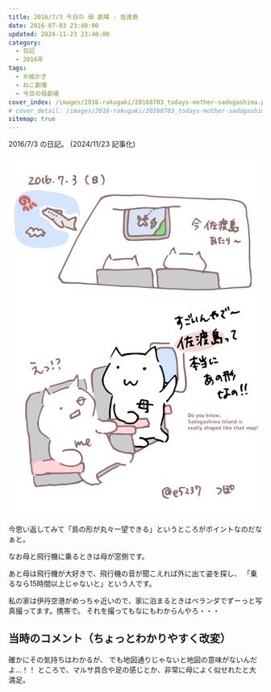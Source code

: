 ```yaml
---
title: 2016/7/3 今日の 母 劇場 - 佐渡島
date: 2016-07-03 23:40:00
updated: 2024-11-23 23:40:00
category:
  - 日記
  - 2016年
tags:
  - お絵かき
  - ねこ劇場
  - 今日の母劇場
cover_index: /images/2016-rakugaki/20160703_todays-mother-sadogashima.png
# cover_detail: /images/2016-rakugaki/20160703_todays-mother-sadogashima.png
sitemap: true
---
```


2016/7/3 の日記。 (2024/11/23 記事化)

![](/images/2016-rakugaki/20160703_todays-mother-sadogashima.png)


今思い返してみて「島の形が丸々一望できる」というところがポイントなのだなぁと。

なお母と飛行機に乗るときは母が窓側です。

あと母は飛行機が大好きで、飛行機の音が聞こえれば外に出て姿を探し、
「乗るなら15時間以上じゃないと」という人です。

私の家は伊丹空港がめっちゃ近いので、家に泊まるときはベランダでずーっと写真撮ってます。携帯で。
それを撮ってもなにもわからんやろ・・・



当時のコメント（ちょっとわかりやすく改変）
---
確かにその気持ちはわかるが、
でも地図通りじゃないと地図の意味がないんだよ…！！
ところで、マルサ具合や足の感じとか、非常に母によく似せれたと大満足。